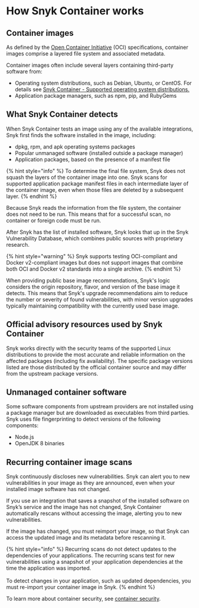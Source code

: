 # How Snyk Container works

## Container images

As defined by the [Open Container Initiative](https://opencontainers.org) (OCI) specifications, container images comprise a layered file system and associated metadata.

Container images often include several layers containing third-party software from:

* Operating system distributions, such as Debian, Ubuntu, or CentOS. For details see [Snyk Container - Supported operating system distributions.](operating-system-distributions-supported-by-snyk-container.md)
* Application package managers, such as npm, pip, and RubyGems

## What Snyk Container detects

When Snyk Container tests an image using any of the available integrations, Snyk first finds the software installed in the image, including:

* dpkg, rpm, and apk operating systems packages
* Popular unmanaged software (installed outside a package manager)
* Application packages, based on the presence of a manifest file

{% hint style="info" %}
To determine the final file system, Snyk does not squash the layers of the container image into one. Snyk scans for supported application package manifest files in each intermediate layer of the container image, even when those files are deleted by a subsequent layer.
{% endhint %}

Because Snyk reads the information from the file system, the container does not need to be run. This means that for a successful scan, no container or foreign code must be run.

After Snyk has the list of installed software, Snyk looks that up in the Snyk Vulnerability Database, which combines public sources with proprietary research.

{% hint style="warning" %}
Snyk supports testing OCI-compliant and Docker v2-compliant images but does not support images that combine both OCI and Docker v2 standards into a single archive.
{% endhint %}

When providing public base image recommendations, Snyk's logic considers the origin repository, flavor, and version of the base image it detects. This means that Snyk's upgrade recommendations aim to reduce the number or severity of found vulnerabilities, with minor version upgrades typically maintaining compatibility with the currently used base image.

## Official advisory resources used by Snyk Container

Snyk works directly with the security teams of the supported Linux distributions to provide the most accurate and reliable information on the affected packages (including fix availability). The specific package versions listed are those distributed by the official container source and may differ from the upstream package versions.

## Unmanaged container software

Some software components from upstream providers are not installed using a package manager but are downloaded as executables from third parties. Snyk uses file fingerprinting to detect versions of the following components:

* Node.js
* OpenJDK 8 binaries

## Recurring container image scans

Snyk continuously discloses new vulnerabilities. Snyk can alert you to new vulnerabilities in your image as they are announced, even when your installed image software has not changed.

If you use an integration that saves a snapshot of the installed software on Snyk’s service and the image has not changed, Snyk Container automatically rescans without accessing the image, alerting you to new vulnerabilities.

If the image has changed, you must reimport your image, so that Snyk can access the updated image and its metadata before rescanning it.

{% hint style="info" %}
Recurring scans do not detect updates to the dependencies of your applications. The recurring scans test for new vulnerabilities using a snapshot of your application dependencies at the time the application was imported.\
\
To detect changes in your application, such as updated dependencies, you must re-import your container image in Snyk.
{% endhint %}

To learn more about container security, see [container security](https://snyk.io/learn/container-security/).
